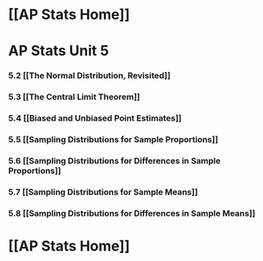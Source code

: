 # [[AP Stats Home]]

# AP Stats Unit 5
### 5.2 [[The Normal Distribution, Revisited]]
### 5.3 [[The Central Limit Theorem]]
### 5.4 [[Biased and Unbiased Point Estimates]]
### 5.5 [[Sampling Distributions for Sample Proportions]]
### 5.6 [[Sampling Distributions for Differences in Sample Proportions]]
### 5.7 [[Sampling Distributions for Sample Means]]
### 5.8 [[Sampling Distributions for Differences in Sample Means]]

# [[AP Stats Home]]
